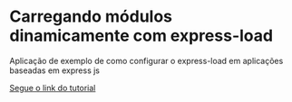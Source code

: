 # Carregando módulos dinamicamente com express-load

Aplicação de exemplo de como configurar o express-load em aplicações baseadas em express js

[Segue o link do tutorial](http://blog.jhonatasmartins.com/carregando-modulos-dinamicamente-no-nodejs)

